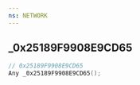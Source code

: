 ```yaml
---
ns: NETWORK
---
```

## _0x25189F9908E9CD65

```c
// 0x25189F9908E9CD65
Any _0x25189F9908E9CD65();
```

